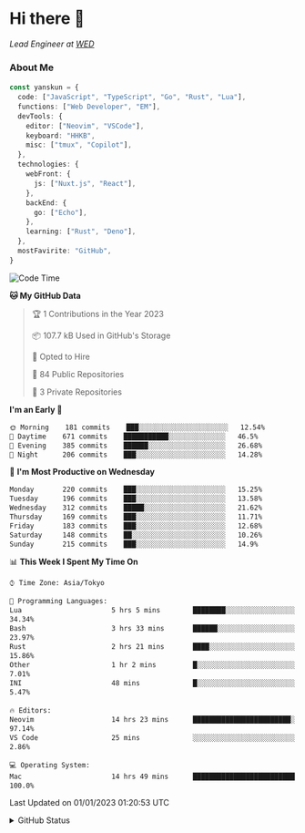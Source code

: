 # Hi there&nbsp;:wave:

_Lead Engineer at [WED](https://github.com/wedinc)_

### About Me

```ts
const yanskun = {
  code: ["JavaScript", "TypeScript", "Go", "Rust", "Lua"],
  functions: ["Web Developer", "EM"],
  devTools: {
    editor: ["Neovim", "VSCode"],
    keyboard: "HHKB",
    misc: ["tmux", "Copilot"],
  },
  technologies: {
    webFront: {
      js: ["Nuxt.js", "React"],
    },
    backEnd: {
      go: ["Echo"],
    },
    learning: ["Rust", "Deno"],
  },
  mostFavirite: "GitHub",
}
```

<!--START_SECTION:waka-->
![Code Time](http://img.shields.io/badge/Code%20Time-63%20hrs%2031%20mins-blue)

**🐱 My GitHub Data** 

> 🏆 1 Contributions in the Year 2023
 > 
> 📦 107.7 kB Used in GitHub's Storage 
 > 
> 💼 Opted to Hire
 > 
> 📜 84 Public Repositories 
 > 
> 🔑 3 Private Repositories  
 > 
**I'm an Early 🐤** 

```text
🌞 Morning    181 commits    ███░░░░░░░░░░░░░░░░░░░░░░   12.54% 
🌆 Daytime    671 commits    ███████████░░░░░░░░░░░░░░   46.5% 
🌃 Evening    385 commits    ██████░░░░░░░░░░░░░░░░░░░   26.68% 
🌙 Night      206 commits    ███░░░░░░░░░░░░░░░░░░░░░░   14.28%

```
📅 **I'm Most Productive on Wednesday** 

```text
Monday       220 commits    ███░░░░░░░░░░░░░░░░░░░░░░   15.25% 
Tuesday      196 commits    ███░░░░░░░░░░░░░░░░░░░░░░   13.58% 
Wednesday    312 commits    █████░░░░░░░░░░░░░░░░░░░░   21.62% 
Thursday     169 commits    ███░░░░░░░░░░░░░░░░░░░░░░   11.71% 
Friday       183 commits    ███░░░░░░░░░░░░░░░░░░░░░░   12.68% 
Saturday     148 commits    ██░░░░░░░░░░░░░░░░░░░░░░░   10.26% 
Sunday       215 commits    ███░░░░░░░░░░░░░░░░░░░░░░   14.9%

```


📊 **This Week I Spent My Time On** 

```text
⌚︎ Time Zone: Asia/Tokyo

💬 Programming Languages: 
Lua                      5 hrs 5 mins        ████████░░░░░░░░░░░░░░░░░   34.34% 
Bash                     3 hrs 33 mins       ██████░░░░░░░░░░░░░░░░░░░   23.97% 
Rust                     2 hrs 21 mins       ████░░░░░░░░░░░░░░░░░░░░░   15.86% 
Other                    1 hr 2 mins         █░░░░░░░░░░░░░░░░░░░░░░░░   7.01% 
INI                      48 mins             █░░░░░░░░░░░░░░░░░░░░░░░░   5.47%

🔥 Editors: 
Neovim                   14 hrs 23 mins      ████████████████████████░   97.14% 
VS Code                  25 mins             ░░░░░░░░░░░░░░░░░░░░░░░░░   2.86%

💻 Operating System: 
Mac                      14 hrs 49 mins      █████████████████████████   100.0%

```


 Last Updated on 01/01/2023 01:20:53 UTC
<!--END_SECTION:waka-->

<details>
<summary>GitHub Status</summary>
<picture>
  <source media="(prefers-color-scheme: dark)" srcset="https://raw.githubusercontent.com/yanskun/yanskun/master/profile-summary-card-output/nord_dark/0-profile-details.svg">
 <img src="https://raw.githubusercontent.com/yanskun/yanskun/master/profile-summary-card-output/default/0-profile-details.svg">
</picture>
<br>
<picture>
  <source media="(prefers-color-scheme: dark)" srcset="https://raw.githubusercontent.com/yanskun/yanskun/master/profile-summary-card-output/nord_dark/1-repos-per-language.svg">
 <img src="https://raw.githubusercontent.com/yanskun/yanskun/master/profile-summary-card-output/default/1-repos-per-language.svg">
</picture>
<picture>
  <source media="(prefers-color-scheme: dark)" srcset="https://raw.githubusercontent.com/yanskun/yanskun/master/profile-summary-card-output/nord_dark/2-most-commit-language.svg">
 <img src="https://raw.githubusercontent.com/yanskun/yanskun/master/profile-summary-card-output/default/2-most-commit-language.svg">
</picture>
<br>
<picture>
  <source media="(prefers-color-scheme: dark)" srcset="https://raw.githubusercontent.com/yanskun/yanskun/master/profile-summary-card-output/nord_dark/3-stats.svg">
 <img src="https://raw.githubusercontent.com/yanskun/yanskun/master/profile-summary-card-output/default/3-stats.svg">
</picture>
<picture>
  <source media="(prefers-color-scheme: dark)" srcset="https://raw.githubusercontent.com/yanskun/yanskun/master/profile-summary-card-output/nord_dark/4-productive-time.svg">
 <img src="https://raw.githubusercontent.com/yanskun/yanskun/master/profile-summary-card-output/default/4-productive-time.svg">
</picture>
</details>
